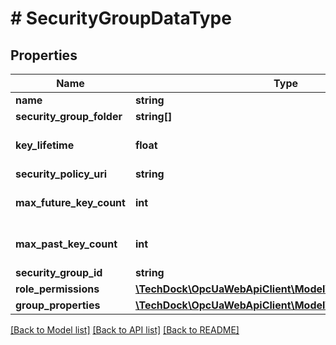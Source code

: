 # # SecurityGroupDataType

## Properties

Name | Type | Description | Notes
------------ | ------------- | ------------- | -------------
**name** | **string** |  | [optional]
**security_group_folder** | **string[]** |  | [optional]
**key_lifetime** | **float** |  | [optional] [default to 0]
**security_policy_uri** | **string** |  | [optional]
**max_future_key_count** | **int** |  | [optional] [default to 0]
**max_past_key_count** | **int** |  | [optional] [default to 0]
**security_group_id** | **string** |  | [optional]
**role_permissions** | [**\TechDock\OpcUaWebApiClient\Model\RolePermissionType[]**](RolePermissionType.md) |  | [optional]
**group_properties** | [**\TechDock\OpcUaWebApiClient\Model\KeyValuePair[]**](KeyValuePair.md) |  | [optional]

[[Back to Model list]](../../README.md#models) [[Back to API list]](../../README.md#endpoints) [[Back to README]](../../README.md)
